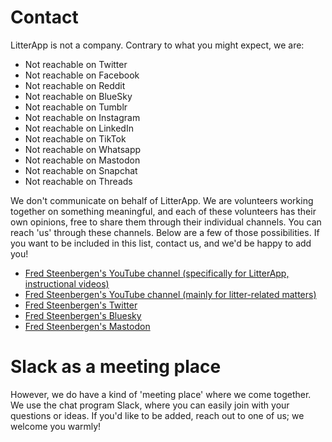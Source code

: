 # Contact

LitterApp is not a company. Contrary to what you might expect, we are:
- Not reachable on Twitter
- Not reachable on Facebook
- Not reachable on Reddit
- Not reachable on BlueSky
- Not reachable on Tumblr
- Not reachable on Instagram
- Not reachable on LinkedIn
- Not reachable on TikTok
- Not reachable on Whatsapp
- Not reachable on Mastodon
- Not reachable on Snapchat
- Not reachable on Threads

We don't communicate on behalf of LitterApp. We are volunteers working together on something meaningful, and each of these volunteers has their own opinions, free to share them through their individual channels. You can reach 'us' through these channels. Below are a few of those possibilities. If you want to be included in this list, contact us, and we'd be happy to add you!

- [Fred Steenbergen's YouTube channel (specifically for LitterApp, instructional videos)](https://www.youtube.com/channel/UCVOvA50khpsa1aChMwFeI6g)
- [Fred Steenbergen's YouTube channel (mainly for litter-related matters)](https://www.youtube.com/channel/UC0znuQKQO5-YGGaSlutg5WA)
- [Fred Steenbergen's Twitter](https://twitter.com/fredsteenbergen)
- [Fred Steenbergen's Bluesky](https://bsky.app/profile/fredsteenbergen.bsky.social)
- [Fred Steenbergen's Mastodon](https://mastodon.nl/@fredsteenbergen)

# Slack as a meeting place
However, we do have a kind of 'meeting place' where we come together. We use the chat program Slack, where you can easily join with your questions or ideas. If you'd like to be added, reach out to one of us; we welcome you warmly!
